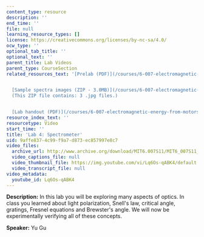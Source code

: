 ```yaml
---
content_type: resource
description: ''
end_time: ''
file: null
learning_resource_types: []
license: https://creativecommons.org/licenses/by-nc-sa/4.0/
ocw_type: ''
optional_tab_title: ''
optional_text: ''
parent_title: Lab Videos
parent_type: CourseSection
related_resources_text: '[Prelab (PDF)](/courses/6-007-electromagnetic-energy-from-motors-to-lasers-spring-2011/resources/mit6_007s11_lab4_pre)


  [Sample spectra images (ZIP - 3.0MB)](/courses/6-007-electromagnetic-energy-from-motors-to-lasers-spring-2011/resources/lab4_images)
  (This ZIP file contains: 3 .jpg files.)


  [Lab handout (PDF)](/courses/6-007-electromagnetic-energy-from-motors-to-lasers-spring-2011/resources/mit6_007s11_lab4)'
resource_index_text: ''
resourcetype: Video
start_time: ''
title: 'Lab 4: Spectrometer'
uid: 9affe837-4c99-f9a7-d873-ec857997e8c7
video_files:
  archive_url: http://www.archive.org/download/MIT6.007S11/MIT6_007S11_lab04_300k.mp4
  video_captions_file: null
  video_thumbnail_file: https://img.youtube.com/vi/Lq6Os-qABK4/default.jpg
  video_transcript_file: null
video_metadata:
  youtube_id: Lq6Os-qABK4
---
```


**Description:** In this lab you will be exploring many aspects of optics. In class you learned about light polarization, Snell's law, critical angle, gratings, Fresnel equations and Brewster's angle. We will now be experimentally verifying all of these concepts.

**Speaker:** Yu Gu

